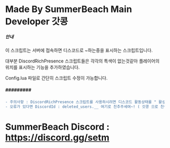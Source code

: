 # Made By SummerBeach Main Developer 갓콩

##### 안내 ####

이 스크립트는 서버에 접속하면 디스코드로 ~하는중을 표시하는 스크립트입니다.

대부분 DiscordRichPresence 스크립트들은 각각의 특색이 없는것같아 플레이어의 위치를 표시하는 기능을 추가하였습니다.

Config.lua 파일로 간단히 스크립트 수정이 가능합니다.

##### ######### ######


```diff
- 주의사항 : DiscordRichPresence 스크립트를 사용하시려면 디스코드 활동상태를 " 활성화 " 로 하셔야지 스크립트가 동작합니다.
- 오류가 있다면 DiscordId : deleted_users.__ 여기로 친추주세여~! ( 갓콩 으로 친구추가 부탁드립니다. )
```

# SummerBeach Discord : https://discord.gg/setm